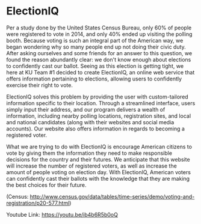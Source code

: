 # ElectionIQ

  Per a study done by the United States Census Bureau, only 60% of people were registered to vote in 2014, and only 40% ended up visiting the polling booth. Because voting is such an integral part of the American way, we began wondering why so many people end up not doing their civic duty. After asking ourselves and some friends for an answer to this question, we found the reason abundantly clear: we don't know enough about elections to confidently cast our ballot. Seeing as this election is getting tight, we here at KU Team #1 decided to create ElectionIQ, an online web service that offers information pertaining to elections, allowing users to confidently exercise their right to vote.

  ElectionIQ solves this problem by providing the user with custom-tailored information specific to their location. Through a streamlined interface, users simply input their address, and our program delivers a wealth of information, including nearby polling locations, registration sites, and local and national candidates (along with their websites and social media accounts). Our website also offers information in regards to becoming a registered voter.

  What we are trying to do with ElectionIQ is encourage American citizens to vote by giving them the information they need to make responsible decisions for the country and their futures. We anticipate that this website will increase the number of registered voters, as well as increase the amount of people voting on election day. With ElectionIQ, American voters can confidently cast their ballots with the knowledge that they are making the best choices for their future.

(Census: http://www.census.gov/data/tables/time-series/demo/voting-and-registration/p20-577.html)

Youtube Link:  https://youtu.be/ib4b6R5b0oQ

